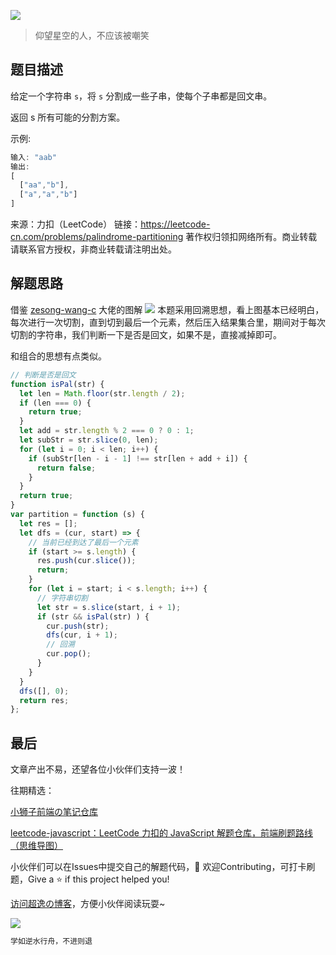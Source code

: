 ![](https://imgconvert.csdnimg.cn/aHR0cHM6Ly9jZG4uanNkZWxpdnIubmV0L2doL2Nob2NvbGF0ZTE5OTkvY2RuL2ltZy8yMDIwMDgyODE0NTUyMS5qcGc?x-oss-process=image/format,png)
>仰望星空的人，不应该被嘲笑

## 题目描述

给定一个字符串 `s`，将 `s` 分割成一些子串，使每个子串都是回文串。

返回 s 所有可能的分割方案。

示例:

```javascript
输入: "aab"
输出:
[
  ["aa","b"],
  ["a","a","b"]
]
```

来源：力扣（LeetCode）
链接：https://leetcode-cn.com/problems/palindrome-partitioning
著作权归领扣网络所有。商业转载请联系官方授权，非商业转载请注明出处。


## 解题思路
借鉴 <a href="https://leetcode-cn.com/problems/palindrome-partitioning/solution/chui-su-fa-jian-dan-jie-ti-chao-qing-xi-tu-li-by-z/">zesong-wang-c</a> 大佬的图解
![](https://img-blog.csdnimg.cn/20200924142102395.png?x-oss-process=image/watermark,type_ZmFuZ3poZW5naGVpdGk,shadow_10,text_aHR0cHM6Ly9ibG9nLmNzZG4ubmV0L3dlaXhpbl80MjQyOTcxOA==,size_16,color_FFFFFF,t_70#pic_center)
本题采用回溯思想，看上图基本已经明白，每次进行一次切割，直到切到最后一个元素，然后压入结果集合里，期间对于每次切割的字符串，我们判断一下是否是回文，如果不是，直接减掉即可。

和组合的思想有点类似。

```javascript
// 判断是否是回文
function isPal(str) {
  let len = Math.floor(str.length / 2);
  if (len === 0) {
    return true;
  }
  let add = str.length % 2 === 0 ? 0 : 1;
  let subStr = str.slice(0, len);
  for (let i = 0; i < len; i++) {
    if (subStr[len - i - 1] !== str[len + add + i]) {
      return false;
    }
  }
  return true;
}
var partition = function (s) {
  let res = [];
  let dfs = (cur, start) => {
    // 当前已经到达了最后一个元素
    if (start >= s.length) {
      res.push(cur.slice());
      return;
    }
    for (let i = start; i < s.length; i++) {
      // 字符串切割
      let str = s.slice(start, i + 1);
      if (str && isPal(str) ) {
        cur.push(str);
        dfs(cur, i + 1);
        // 回溯
        cur.pop();
      }
    }
  }
  dfs([], 0);
  return res;
};
```






## 最后
文章产出不易，还望各位小伙伴们支持一波！

往期精选：

<a href="https://github.com/Chocolate1999/Front-end-learning-to-organize-notes">小狮子前端の笔记仓库</a>

<a href="https://github.com/Chocolate1999/leetcode-javascript">leetcode-javascript：LeetCode 力扣的 JavaScript 解题仓库，前端刷题路线（思维导图）</a>

小伙伴们可以在Issues中提交自己的解题代码，🤝 欢迎Contributing，可打卡刷题，Give a ⭐️ if this project helped you!


<a href="https://yangchaoyi.vip/">访问超逸の博客</a>，方便小伙伴阅读玩耍~

![](https://img-blog.csdnimg.cn/2020090211491121.png#pic_center)

```javascript
学如逆水行舟，不进则退
```


